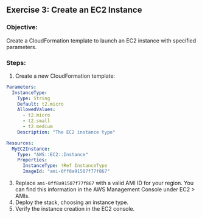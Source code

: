 ## Exercise 3: Create an EC2 Instance 

### Objective:
Create a CloudFormation template to launch an EC2 instance with specified parameters.

### Steps:

1. Create a new CloudFormation template:

```yaml
Parameters:
  InstanceType:
    Type: String
    Default: t2.micro
    AllowedValues:
      - t2.micro
      - t2.small
      - t2.medium
    Description: "The EC2 instance type"

Resources:
  MyEC2Instance:
    Type: "AWS::EC2::Instance"
    Properties:
      InstanceType: !Ref InstanceType
      ImageId: "ami-0ff8a91507f77f867"  

```
3. Replace `ami-0ff8a91507f77f867` with a valid AMI ID for your region. You can find this information in the AWS Management Console under EC2 > AMIs.
4. Deploy the stack, choosing an instance type.
5. Verify the instance creation in the EC2 console.
